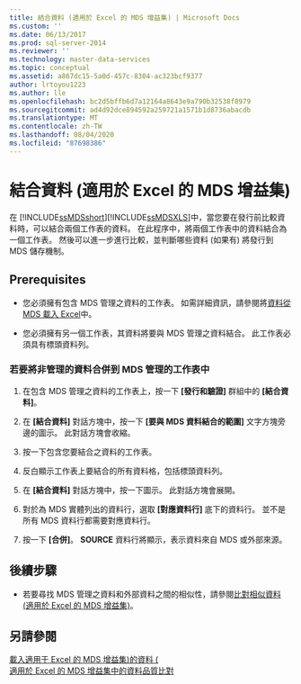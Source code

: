 ```yaml
---
title: 結合資料 (適用於 Excel 的 MDS 增益集) | Microsoft Docs
ms.custom: ''
ms.date: 06/13/2017
ms.prod: sql-server-2014
ms.reviewer: ''
ms.technology: master-data-services
ms.topic: conceptual
ms.assetid: a867dc15-5a0d-457c-8304-ac323bcf9377
author: lrtoyou1223
ms.author: lle
ms.openlocfilehash: bc2d5bffb6d7a12164a8643e9a790b32538f8979
ms.sourcegitcommit: ad4d92dce894592a259721a1571b1d8736abacdb
ms.translationtype: MT
ms.contentlocale: zh-TW
ms.lasthandoff: 08/04/2020
ms.locfileid: "87698386"
---
```

# <a name="combine-data-mds-add-in-for-excel"></a>結合資料 (適用於 Excel 的 MDS 增益集)
  在 [!INCLUDE[ssMDSshort](../../includes/ssmdsshort-md.md)][!INCLUDE[ssMDSXLS](../../includes/ssmdsxls-md.md)]中，當您要在發行前比較資料時，可以結合兩個工作表的資料。 在此程序中，將兩個工作表中的資料結合為一個工作表。 然後可以進一步進行比較，並判斷哪些資料 (如果有) 將發行到 MDS 儲存機制。  
  
## <a name="prerequisites"></a>Prerequisites  
  
-   您必須擁有包含 MDS 管理之資料的工作表。 如需詳細資訊，請參閱將[資料從 MDS 載入 Excel](export-data-to-excel-from-master-data-services.md)中。  
  
-   您必須擁有另一個工作表，其資料將要與 MDS 管理之資料結合。 此工作表必須具有標頭資料列。  
  
### <a name="to-combine-non-managed-data-into-an-mds-managed-sheet"></a>若要將非管理的資料合併到 MDS 管理的工作表中  
  
1.  在包含 MDS 管理之資料的工作表上，按一下 **[發行和驗證]** 群組中的 **[結合資料]**。  
  
2.  在 **[結合資料]** 對話方塊中，按一下 **[要與 MDS 資料結合的範圍]** 文字方塊旁邊的圖示。 此對話方塊會收縮。  
  
3.  按一下包含您要結合之資料的工作表。  
  
4.  反白顯示工作表上要結合的所有資料格，包括標頭資料列。  
  
5.  在 **[結合資料]** 對話方塊中，按一下圖示。 此對話方塊會展開。  
  
6.  對於為 MDS 實體列出的資料行，選取 **[對應資料行]** 底下的資料行。 並不是所有 MDS 資料行都需要對應資料行。  
  
7.  按一下 **[合併]**。 **SOURCE** 資料行將顯示，表示資料來自 MDS 或外部來源。  
  
## <a name="next-steps"></a>後續步驟  
  
-   若要尋找 MDS 管理之資料和外部資料之間的相似性，請參閱[比對相似資料 &#40;適用於 Excel 的 MDS 增益集&#41;](match-similar-data-mds-add-in-for-excel.md)。  
  
## <a name="see-also"></a>另請參閱  
 [載入適用于 Excel 的 MDS 增益集&#41;的資料 &#40;](overview-exporting-data-to-excel-mds-add-in-for-excel.md)   
 [適用於 Excel 的 MDS 增益集中的資料品質比對](data-quality-matching-in-the-mds-add-in-for-excel.md)  
  
  
